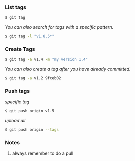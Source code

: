### List tags
```bash
$ git tag
```

*You can also search for tags with a specific pattern.*

```bash
$ git tag -l "v1.8.5*"
```


### Create Tags
```bash
$ git tag -a v1.4 -m "my version 1.4"
```

*You can also create a tag after you have already committed.*
```bash
$ git tag -a v1.2 9fceb02
```

### Push tags

*specific tag*
```bash
$ git push origin v1.5
```

*upload all*
```bash
$ git push origin --tags
```

### Notes

1. always remember to do a pull